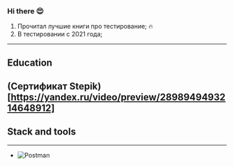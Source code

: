 ### Hi there 😍

1. Прочитал лучшие книги про тестирование; :fire:
2. В тестировании с 2021 года;
---
## Education
(Сертификат Stepik)[https://yandex.ru/video/preview/2898949493214648912]
---
## Stack and tools
---
- ![Postman](https://img.shields.io/badge/-Postman-000010?style=for-the-badge&logo=postman)
